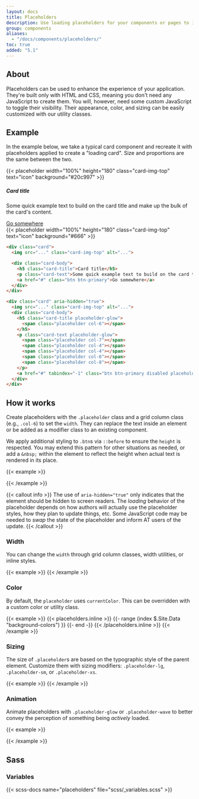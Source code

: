 ```yaml
---
layout: docs
title: Placeholders
description: Use loading placeholders for your components or pages to indicate something may still be loading.
group: components
aliases:
  - "/docs/components/placeholders/"
toc: true
added: "5.1"
---
```


## About

Placeholders can be used to enhance the experience of your application. They're built only with HTML and CSS, meaning you don't need any JavaScript to create them. You will, however, need some custom JavaScript to toggle their visibility. Their appearance, color, and sizing can be easily customized with our utility classes.

## Example

In the example below, we take a typical card component and recreate it with placeholders applied to create a "loading card". Size and proportions are the same between the two.

<div class="bd-example bd-example-placeholder-cards d-flex justify-content-around">
<div class="card">
  {{< placeholder width="100%" height="180" class="card-img-top" text="icon" background="#20c997" >}}
  <div class="card-body">
    <h5 class="card-title">Card title</h5>
    <p class="card-text">Some quick example text to build on the card title and make up the bulk of the card's content.</p>
    <a href="#" class="btn btn-primary">Go somewhere</a>
  </div>
</div>

<div class="card" aria-hidden="true">
  {{< placeholder width="100%" height="180" class="card-img-top" text="icon" background="#666" >}}
  <div class="card-body">
    <div class="h5 card-title placeholder-glow">
      <span class="placeholder col-6"></span>
    </div>
    <p class="card-text placeholder-glow">
      <span class="placeholder col-7"></span>
      <span class="placeholder col-4"></span>
      <span class="placeholder col-4"></span>
      <span class="placeholder col-6"></span>
      <span class="placeholder col-8"></span>
    </p>
    <a href="#" tabindex="-1" class="btn btn-primary disabled placeholder col-6"></a>
  </div>
</div>
</div>

```html
<div class="card">
  <img src="..." class="card-img-top" alt="...">

  <div class="card-body">
    <h5 class="card-title">Card title</h5>
    <p class="card-text">Some quick example text to build on the card title and make up the bulk of the card's content.</p>
    <a href="#" class="btn btn-primary">Go somewhere</a>
  </div>
</div>

<div class="card" aria-hidden="true">
  <img src="..." class="card-img-top" alt="...">
  <div class="card-body">
    <h5 class="card-title placeholder-glow">
      <span class="placeholder col-6"></span>
    </h5>
    <p class="card-text placeholder-glow">
      <span class="placeholder col-7"></span>
      <span class="placeholder col-4"></span>
      <span class="placeholder col-4"></span>
      <span class="placeholder col-6"></span>
      <span class="placeholder col-8"></span>
    </p>
    <a href="#" tabindex="-1" class="btn btn-primary disabled placeholder col-6"></a>
  </div>
</div>
```

## How it works

Create placeholders with the `.placeholder` class and a grid column class (e.g., `.col-6`) to set the `width`. They can replace the text inside an element or be added as a modifier class to an existing component.

We apply additional styling to `.btn`s via `::before` to ensure the `height` is respected. You may extend this pattern for other situations as needed, or add a `&nbsp;` within the element to reflect the height when actual text is rendered in its place.

{{< example >}}
<p aria-hidden="true">
  <span class="placeholder col-6"></span>
</p>

<a href="#" tabindex="-1" class="btn btn-primary disabled placeholder col-4" aria-hidden="true"></a>
{{< /example >}}

{{< callout info >}}
The use of `aria-hidden="true"` only indicates that the element should be hidden to screen readers. The *loading* behavior of the placeholder depends on how authors will actually use the placeholder styles, how they plan to update things, etc. Some JavaScript code may be needed to *swap* the state of the placeholder and inform AT users of the update.
{{< /callout >}}

### Width

You can change the `width` through grid column classes, width utilities, or inline styles.

{{< example >}}
<span class="placeholder col-6"></span>
<span class="placeholder w-75"></span>
<span class="placeholder" style="width: 25%;"></span>
{{< /example >}}

### Color

By default, the `placeholder` uses `currentColor`. This can be overridden with a custom color or utility class.

{{< example >}}
<span class="placeholder col-12"></span>
{{< placeholders.inline >}}
{{- range (index $.Site.Data "background-colors") }}
<span class="placeholder col-12 bg-{{ .name }}"></span>
{{- end -}}
{{< /placeholders.inline >}}
{{< /example >}}

### Sizing

The size of `.placeholder`s are based on the typographic style of the parent element. Customize them with sizing modifiers: `.placeholder-lg`, `.placeholder-sm`, or `.placeholder-xs`.

{{< example >}}
<span class="placeholder col-12 placeholder-lg"></span>
<span class="placeholder col-12"></span>
<span class="placeholder col-12 placeholder-sm"></span>
<span class="placeholder col-12 placeholder-xs"></span>
{{< /example >}}

### Animation

Animate placeholders with `.placeholder-glow` or `.placeholder-wave` to better convey the perception of something being *actively* loaded.

{{< example >}}
<p class="placeholder-glow">
  <span class="placeholder col-12"></span>
</p>

<p class="placeholder-wave">
  <span class="placeholder col-12"></span>
</p>
{{< /example >}}

## Sass

### Variables

{{< scss-docs name="placeholders" file="scss/_variables.scss" >}}
